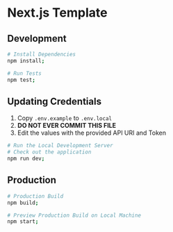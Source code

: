 # Next.js Template

## Development

```bash
# Install Dependencies
npm install;

# Run Tests
npm test;
```

## Updating Credentials

1. Copy `.env.example` to `.env.local`
1. **DO NOT EVER COMMIT THIS FILE**
1. Edit the values with the provided API URI and Token

```bash
# Run the Local Development Server
# Check out the application
npm run dev;
```

## Production

```bash
# Production Build
npm build;

# Preview Production Build on Local Machine
npm start;
```
